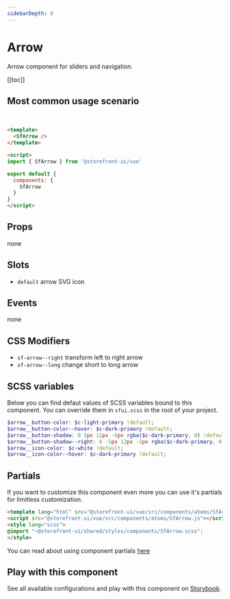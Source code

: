 ```yaml
---
sidebarDepth: 0
---
```

# Arrow
Arrow component for sliders and navigation.

[[toc]]

## Most common usage scenario
<br />
<SfArrow/>

```html 
<template>
  <SfArrow />
</template>

<script>
import { SfArrow } from '@storefront-ui/vue'

export default {
  components: {
    SfArrow
  }
}
</script>
```

## Props
none
## Slots
- `default` arrow SVG icon
## Events
none
## CSS Modifiers

- `sf-arrow--right` transform left to right arrow
- `sf-arrow--long` change short to long arrow


## SCSS variables
Below you can find defaut values of SCSS variables bound to this component. You can override them in `sfui.scss` in the root of your project.

```scss
$arrow__button-color: $c-light-primary !default;
$arrow__button-color--hover: $c-dark-primary !default;
$arrow__button-shadow: 0 5px 12px -6px rgba($c-dark-primary, 0) !default;
$arrow__button-shadow--right: 0 -5px 12px -5px rgba($c-dark-primary, 0.6) !default;
$arrow__icon-color: $c-white !default;
$arrow__icon-color--hover: $c-dark-primary !default;
```

## Partials

If you want to customize this component even more you can use it's partials for limitless customization.

```html
<template lang="html" src="@storefront-ui/vue/src/components/atoms/SfArrow.html"></template>
<script src="@storefront-ui/vue/src/components/atoms/SfArrow.js"></script>
<style lang="scss">
@import "~@storefront-ui/shared/styles/components/SfArrow.scss";
</style>
```
You can read about using component partials [here](docs.storefrontui.io/customization)

## Play with this component

See all available configurations and play with this component on <a href="https://storybook.storefrontui.io/?path=/story/atoms-arrow--basic">Storybook</a>.


